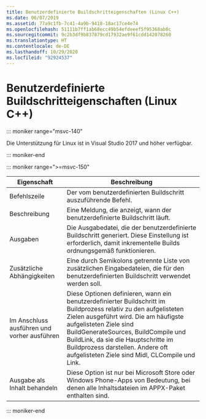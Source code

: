 ```yaml
---
title: Benutzerdefinierte Buildschritteigenschaften (Linux C++)
ms.date: 06/07/2019
ms.assetid: 77a9c1fb-7c41-4a9b-9418-18ac17ce4e74
ms.openlocfilehash: 51111b7ff1ab68ecc49b54efdeeef5f95368ab0c
ms.sourcegitcommit: 9c2b3df9b837879cd17932ae9f61cdd142078260
ms.translationtype: HT
ms.contentlocale: de-DE
ms.lasthandoff: 10/29/2020
ms.locfileid: "92924537"
---
```

# <a name="custom-build-step-properties-linux-c"></a>Benutzerdefinierte Buildschritteigenschaften (Linux C++)

::: moniker range="msvc-140"

Die Unterstützung für Linux ist in Visual Studio 2017 und höher verfügbar.

::: moniker-end

::: moniker range=">=msvc-150"

| Eigenschaft | Beschreibung |
|--|--|
| Befehlszeile | Der vom benutzerdefinierten Buildschritt auszuführende Befehl. |
| Beschreibung | Eine Meldung, die anzeigt, wann der benutzerdefinierte Buildschritt läuft. |
| Ausgaben | Die Ausgabedatei, die der benutzerdefinierte Buildschritt generiert. Diese Einstellung ist erforderlich, damit inkrementelle Builds ordnungsgemäß funktionieren. |
| Zusätzliche Abhängigkeiten | Eine durch Semikolons getrennte Liste von zusätzlichen Eingabedateien, die für den benutzerdefinierten Buildschritt verwendet werden soll. |
| Im Anschluss ausführen und vorher ausführen | Diese Optionen definieren, wann ein benutzerdefinierter Buildschritt im Buildprozess relativ zu den aufgelisteten Zielen ausgeführt wird. Die am häufigste aufgelisteten Ziele sind BuildGenerateSources, BuildCompile und BuildLink, da sie die Hauptschritte im Buildprozess darstellen. Andere oft aufgelisteten Ziele sind Midl, CLCompile und Link. |
| Ausgabe als Inhalt behandeln | Diese Option ist nur bei Microsoft Store oder Windows Phone-Apps von Bedeutung, bei denen alle Inhaltsdateien im APPX-Paket enthalten sind. |

::: moniker-end
